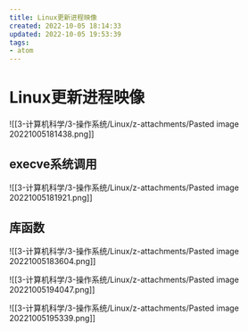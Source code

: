 ```yaml
---
title: Linux更新进程映像
created: 2022-10-05 18:14:33
updated: 2022-10-05 19:53:39
tags: 
- atom
---
```


# Linux更新进程映像

![[3-计算机科学/3-操作系统/Linux/z-attachments/Pasted image 20221005181438.png]]

## execve系统调用

![[3-计算机科学/3-操作系统/Linux/z-attachments/Pasted image 20221005181921.png]]

## 库函数

![[3-计算机科学/3-操作系统/Linux/z-attachments/Pasted image 20221005183604.png]]

![[3-计算机科学/3-操作系统/Linux/z-attachments/Pasted image 20221005194047.png]]

![[3-计算机科学/3-操作系统/Linux/z-attachments/Pasted image 20221005195339.png]]


